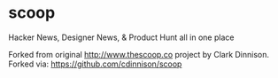 scoop
=====

Hacker News, Designer News, &amp; Product Hunt all in one place

Forked from original http://www.thescoop.co project by Clark Dinnison.  Forked via: https://github.com/cdinnison/scoop
